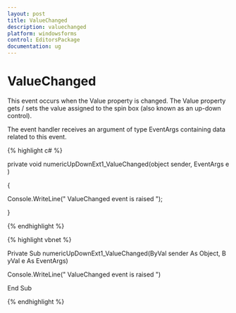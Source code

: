 ```yaml
---
layout: post
title: ValueChanged
description: valuechanged
platform: windowsforms
control: EditorsPackage
documentation: ug
---
```


# ValueChanged

This event occurs when the Value property is changed. The Value property gets / sets the value assigned to the spin box (also known as an up-down control).

The event handler receives an argument of type EventArgs containing data related to this event.

{% highlight c# %}



private void numericUpDownExt1_ValueChanged(object sender, EventArgs e)

{

Console.WriteLine(" ValueChanged event is raised ");

}

{% endhighlight %}

{% highlight vbnet %}



Private Sub numericUpDownExt1_ValueChanged(ByVal sender As Object, ByVal e As EventArgs)

Console.WriteLine(" ValueChanged event is raised ")

End Sub

{% endhighlight %}

